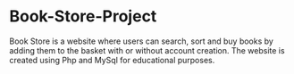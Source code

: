# Book-Store-Project
Book Store is a website where users can search, sort and buy books by adding them to the basket with or without account creation. 
The website is created using Php and MySql for educational purposes. 
